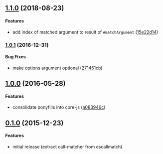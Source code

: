 ## [1.1.0](https://github.com/twada/call-matcher/releases/tag/v1.1.0) (2018-08-23)


#### Features

  * add index of matched argument to result of `#matchArgument` ([15e22d14](https://github.com/twada/call-matcher/commit/15e22d14dff614ba6e6836337e4d1342cefe173f))


### [1.0.1](https://github.com/twada/call-matcher/releases/tag/v1.0.1) (2016-12-31)


#### Bug Fixes

  * make options argument optional ([271451cb](https://github.com/twada/call-matcher/commit/271451cb037832ff2f1bc8d950847c60761178c2))


## [1.0.0](https://github.com/twada/call-matcher/releases/tag/v1.0.0) (2016-05-28)


#### Features

  * consolidate ponyfills into core-js ([a083946c](https://github.com/twada/call-matcher/commit/a083946c26cfd236122b5298c3ea5c1facb0baca))


## [0.1.0](https://github.com/twada/call-matcher/releases/tag/v0.1.0) (2015-12-23)


#### Features

  * initial release (extract call-matcher from escallmatch)
